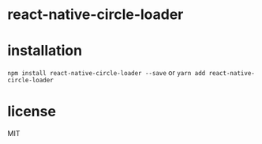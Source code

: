 # react-native-circle-loader

# installation
`npm install react-native-circle-loader --save`
or
`yarn add react-native-circle-loader`

# license
MIT

